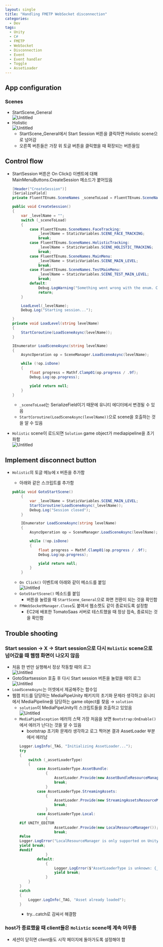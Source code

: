 ```yaml
---
layout: single
title: "Handling FMETP WebSocket disconnection"
categories:
  - Dev
tags:
  - Unity
  - C#
  - FMETP
  - WebSocket
  - Disconnection
  - Event
  - Event handler
  - Toggle
  - AssetLoader
---
```


## App configuration

### Scenes

- StartScene_General  
  ![Untitled](https://raw.githubusercontent.com/siriyaoff/siriyaoff.github.io/master/_posts/img/FMETP-ws-disconnection-1.png)
- Holistic  
  ![Untitled](https://raw.githubusercontent.com/siriyaoff/siriyaoff.github.io/master/_posts/img/FMETP-ws-disconnection-2.png)
  - StartScene_General에서 Start Session 버튼을 클릭하면 Holistic scene으로 넘어감
  - 오른쪽 버튼들은 가장 위 토글 버튼을 클릭했을 때 확장되는 버튼들임

## Control flow

- StartSession 버튼은 On Click() 이벤트에 대해 MainMenuButtons.CreateSession 메소드가 붙어있음

  ```csharp
  [Header("CreateSession")]
  [SerializeField]
  private FluentTEnums.SceneNames _sceneToLoad = FluentTEnums.SceneNames.MainMenu;

  public void CreateSession()
  {
      var _levelName = "";
      switch (_sceneToLoad)
      {
          case FluentTEnums.SceneNames.FaceTracking:
              _levelName = StaticVariables.SCENE_FACE_TRACKING;
              break;
          case FluentTEnums.SceneNames.HolisticTracking:
              _levelName = StaticVariables.SCENE_HOLISTIC_TRACKING;
              break;
          case FluentTEnums.SceneNames.MainMenu:
              _levelName = StaticVariables.SCENE_MAIN_LEVEL;
              break;
          case FluentTEnums.SceneNames.TestMainMenu:
              _levelName = StaticVariables.SCENE_TEST_MAIN_LEVEL;
              break;
          default:
              Debug.LogWarning("Something went wrong with the enum. Check what happened.");
              return;
      }

      LoadLevel(_levelName);
      Debug.Log("Starting session...");

  }
  private void LoadLevel(string levelName)
  {
      StartCoroutine(LoadSceneAsync(levelName));
  }

  IEnumerator LoadSceneAsync(string levelName)
  {
      AsyncOperation op = SceneManager.LoadSceneAsync(levelName);

      while (!op.isDone)
      {
          float progress = Mathf.Clamp01(op.progress / .9f);
          Debug.Log(op.progress);

          yield return null;
      }
  }
  ```

  - `_sceneToLoad`는 SerializeField이기 때문에 유니티 에디터에서 변경될 수 있음
  - `StartCoroutine(LoadSceneAsync(levelName))`으로 scene을 호출하는 것을 알 수 있음

- `Holistic` scene이 로드되면 `Solution` game object가 mediapipeline을 초기화함  
  ![Untitled](https://raw.githubusercontent.com/siriyaoff/siriyaoff.github.io/master/_posts/img/FMETP-ws-disconnection-3.png)

## Implement disconnect button

- `Holistic`의 토글 메뉴에 `X` 버튼을 추가함

  - 아래와 같은 스크립트를 추가함

  ```csharp
  public void GotoStartScene()
      {
          var _levelName = StaticVariables.SCENE_MAIN_LEVEL;
          StartCoroutine(LoadSceneAsync(_levelName));
          Debug.Log("Session closed");
      }

      IEnumerator LoadSceneAsync(string levelName)
      {
          AsyncOperation op = SceneManager.LoadSceneAsync(levelName);

          while (!op.isDone)
          {
              float progress = Mathf.Clamp01(op.progress / .9f);
              Debug.Log(op.progress);

              yield return null;
          }
      }
  ```

  - `On Click()` 이벤트에 아래와 같이 메소드를 붙임  
    ![Untitled](https://raw.githubusercontent.com/siriyaoff/siriyaoff.github.io/master/_posts/img/FMETP-ws-disconnection-4.png)
  - `GotoStartScene()` 메소드를 붙임
    - 버튼을 눌렀을 때 `StartScene_General`으로 화면 전환이 되는 것을 확인함
  - `FMWebSocketManager.Close`도 붙여서 웹소켓도 같이 종료되도록 설정함
    - EC2에 배포한 TomatoSaas 서버로 테스트했을 때 정상 접속, 종료되는 것을 확인함

## Trouble shooting

### Start session → X → Start session으로 다시 `Holistic` scene으로 넘어갔을 때 웹캠 화면이 나오지 않음

- 처음 한 번만 실행해서 정상 작동할 때의 로그  
  ![Untitled](https://raw.githubusercontent.com/siriyaoff/siriyaoff.github.io/master/_posts/img/FMETP-ws-disconnection-5.png)
- GotoStartsession 호출 후 다시 Start session 버튼을 눌렀을 때의 로그  
  ![Untitled](https://raw.githubusercontent.com/siriyaoff/siriyaoff.github.io/master/_posts/img/FMETP-ws-disconnection-6.png)
- `LoadSceneAsync`는 어셋에서 제공해주는 함수임
- 웹캠 피드를 담당하는 MediaPipeUnity 패키지의 초기화 문제라 생각하고 유니티에서 MediaPipeline을 담당하는 game object를 찾음 → `solution`
  - `solution`이 MediaPipeUnity의 스크립트들을 호출하고 있었음  
    ![Untitled](https://raw.githubusercontent.com/siriyaoff/siriyaoff.github.io/master/_posts/img/FMETP-ws-disconnection-7.png)
  - `MediaPipeException` 에러의 스택 가장 처음을 보면 `Bootstrap:OnEnable()`에서 에러가 난다는 것을 알 수 있음
    - bootstrap 초기화 문제라 생각하고 로그 찍어본 결과 AssetLoader 부분에서 에러남
    ```csharp
    Logger.LogInfo(_TAG, "Initializing AssetLoader...");
    try
    {
        switch (_assetLoaderType)
        {
            case AssetLoaderType.AssetBundle:
                {
                    AssetLoader.Provide(new AssetBundleResourceManager("mediapipe"));
                    break;
                }
            case AssetLoaderType.StreamingAssets:
                {
                    AssetLoader.Provide(new StreamingAssetsResourceManager());
                    break;
                }
            case AssetLoaderType.Local:
                {
    #if UNITY_EDITOR
                    AssetLoader.Provide(new LocalResourceManager());
                    break;
    #else
    Logger.LogError("LocalResourceManager is only supported on UnityEditor");
    yield break;
    #endif
                }
            default:
                {
                    Logger.LogError($"AssetLoaderType is unknown: {_assetLoaderType}");
                    yield break;
                }
        }
    }
    catch
    {
        Logger.LogInfo(_TAG, "Asset already loaded");
    }
    ```
    - try…catch로 감싸서 해결함

### host가 종료했을 때 client들은 `Holistic` scene에 계속 머무름

- 세션이 닫히면 client들도 시작 페이지에 돌아가도록 설정해야 함
